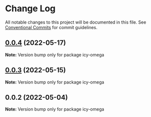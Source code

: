 # Change Log

All notable changes to this project will be documented in this file.
See [Conventional Commits](https://conventionalcommits.org) for commit guidelines.

## [0.0.4](https://github.com/avanzu/node-packages/compare/icy-omega@0.0.3...icy-omega@0.0.4) (2022-05-17)

**Note:** Version bump only for package icy-omega





## [0.0.3](https://github.com/avanzu/node-packages/compare/icy-omega@0.0.2...icy-omega@0.0.3) (2022-05-15)

**Note:** Version bump only for package icy-omega





## 0.0.2 (2022-05-04)

**Note:** Version bump only for package icy-omega
